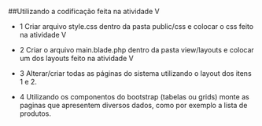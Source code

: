##Utilizando a codificação feita na atividade V

- 1 Criar arquivo style.css dentro da pasta public/css e colocar o css feito na atividade  V


- 2 Criar o arquivo main.blade.php dentro da pasta view/layouts e colocar um dos layouts feito na atividade V


- 3 Alterar/criar todas as páginas  do sistema utilizando o layout dos itens 1 e 2.


- 4 Utilizando os componentos  do bootstrap (tabelas ou grids) monte as paginas que apresentem diversos dados, como por exemplo a lista de produtos.
